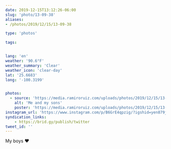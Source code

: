 ```yaml
---
date: 2019-12-15T13:12:26-06:00
slug: 'photo/13-09-38'
aliases:
- /photos/2019/12/15/13-09-38

type: 'photos'

tags:


lang: 'en'
weather: '90.6°F'
weather_summary: 'Clear'
weather_icon: 'clear-day'
lat: '25.6683'
long: '-100.3199'


photos:
  - source: 'https://media.ramiroruiz.com/uploads/photos/2019/12/15/13-09-38/me-and-my-sons.jpg'
    alt: 'Me and my sons'
    poster: 'https://media.ramiroruiz.com/uploads/photos/2019/12/15/13-09-38/poster.'
instagram_url: 'https://www.instagram.com/p/B6GrE4qpzig/?igshid=yen879jjztik'
syndication_links:
    - https://brid.gy/publish/twitter
tweet_id: ''
---
```

My boys ♥️